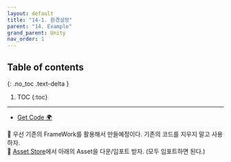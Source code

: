 ```yaml
---
layout: default
title: "14-1. 환경설정"
parent: "14. Example"
grand_parent: Unity
nav_order: 1
---
```


## Table of contents
{: .no_toc .text-delta }

1. TOC
{:toc}

---

* [Get Code 🌍](https://github.com/EasyCoding-7/unity_tutorials/tree/14.1)

🍬 우선 기존의 FrameWork를 활용해서 만들예정이다. 기존의 코드를 지우지 말고 사용하자.<br>
🍬 [Asset Store](https://assetstore.unity.com/?locale=ko-KR)에서 아래의 Asset을 다운/임포트 받자. (모두 임포트하면 된다.)



